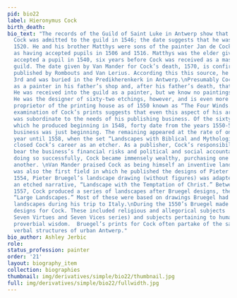```yaml
---
pid: bio22
label: Hieronymus Cock
birth_death:
bio_text: "The records of the Guild of Saint Luke in Antwerp show that Hieronymus
  Cock was admitted to the guild in 1546; the date suggests that he was born in around
  1520. He and his brother Matthys were sons of the painter Jan de Cock who is recorded
  as having accepted pupils in 1506 and 1516. Matthys was the elder given that he
  accepted a pupil in 1540, six years before Cock was received as a master in the
  guild. The date given by Van Mander for Cock’s death, 1570, is confirmed by a document
  published by Rombouts and Van Lerius. According this this source, he died on October
  3rd and was buried in the Predikherenkerk in Antwerp.\nPresumably Cock was trained
  as a painter in his father’s shop and, after his father’s death, that of his brother.
  He was received into the guild as a painter, but we know no paintings by his hand.
  He was the designer of sixty-two etchings, however, and is even more famous as the
  proprietor of the printing house as of 1550 known as “The Four Winds.” \nIndeed,
  examination of Cock’s prints suggests that even this aspect of his artistic output
  was subordinate to the needs of his publishing business. Of the sixty-two etchings
  which he produced beginning in 1548, forty date from the years 1550-51 when his
  business was just beginning. The remaining appeared at the rate of one or two a
  year until 1558, when the set “Landscapes with Biblical and Mythological Scenes”
  closed Cock’s career as an etcher. As a publisher, Cock’s responsibility was to
  bear the business’s financial risks and political and social accountability. In
  doing so successfully, Cock became immensely wealthy, purchasing one house after
  another. \nVan Mander praised Cock as being himself an inventive landscapist. Landscape
  was also the first field in which he published the designs of Pieter Bruegel. In
  1554, Pieter Bruegel’s landscape drawing (without figures) was adapted by Cock for
  an etched narrative, “Landscape with the Temptation of Christ.” Between 1555 and
  1557, Cock produced a series of landscapes after Bruegel designs, the so-called
  “Large Landscapes.” Most of these were based on drawings Bruegel had made of mountainous
  landscapes during his trip to Italy.\nDuring the 1550’s Bruegel made a variety of
  designs for Cock. These included religious and allegorical subjects  (the famous
  Seven Virtues and Seven Vices series) and subjects pertaining to human folly and
  proverbial wisdom.  Bruegel’s prints for Cock often partake of the satirical vernacular
  verbal structures of urban Antwerp."
bio_author: Ashley Jerbic
role:
status_profession: painter
order: '21'
layout: biography_item
collection: biographies
thumbnail: img/derivatives/simple/bio22/thumbnail.jpg
full: img/derivatives/simple/bio22/fullwidth.jpg
---
```

